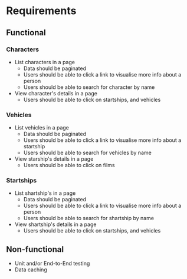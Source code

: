 # Requirements

## Functional

### Characters

- List characters in a page
  - Data should be paginated
  - Users should be able to click a link to visualise more info about a person
  - Users should be able to search for character by name
- View character's details in a page
  - Users should be able to click on startships, and vehicles

### Vehicles

- List vehicles in a page
  - Data should be paginated
  - Users should be able to click a link to visualise more info about a startship
  - Users should be able to search for vehicles by name
- View starship's details in a page
  - Users should be able to click on films

### Startships

- List shartship's in a page
  - Data should be paginated
  - Users should be able to click a link to visualise more info about a person
  - Users should be able to search for shartship by name
- View shartship's details in a page
  - Users should be able to click on startships, and vehicles

## Non-functional

- Unit and/or End-to-End testing
- Data caching
